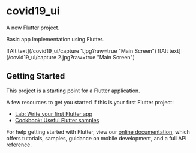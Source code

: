 # covid19_ui

A new Flutter project.

Basic app Implementation using Flutter.

![Alt text](/covid19_ui/capture 1.jpg?raw=true "Main Screen")
![Alt text](/covid19_ui/capture 2.jpg?raw=true "Main Screen")


## Getting Started

This project is a starting point for a Flutter application.

A few resources to get you started if this is your first Flutter project:

- [Lab: Write your first Flutter app](https://flutter.dev/docs/get-started/codelab)
- [Cookbook: Useful Flutter samples](https://flutter.dev/docs/cookbook)

For help getting started with Flutter, view our
[online documentation](https://flutter.dev/docs), which offers tutorials,
samples, guidance on mobile development, and a full API reference.
